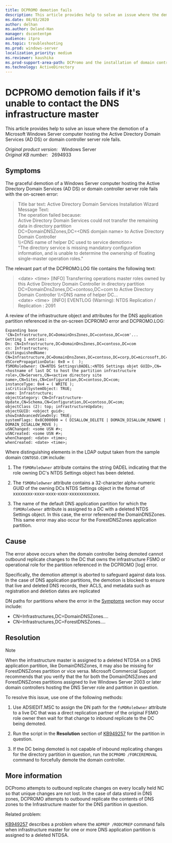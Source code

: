 ```yaml
---
title: DCPROMO demotion fails
description: This article provides help to solve an issue where the demotion of a Microsoft Windows Server computer hosting the Active Directory Domain Services (AD DS) or domain controller server role fails.
ms.date: 08/03/2020
author: delhan
ms.author: Deland-Han
manager: dscontentpm
audience: itpro
ms.topic: troubleshooting
ms.prod: windows-server
localization_priority: medium
ms.reviewer: kaushika
ms.prod-support-area-path: DCPromo and the installation of domain controllers
ms.technology: ActiveDirectory
---
```

# DCPROMO demotion fails if it's unable to contact the DNS infrastructure master

This article provides help to solve an issue where the demotion of a Microsoft Windows Server computer hosting the Active Directory Domain Services (AD DS) or domain controller server role fails.

_Original product version:_ &nbsp; Windows Server  
_Original KB number:_ &nbsp; 2694933

## Symptoms

The graceful demotion of a Windows Server computer hosting the Active Directory Domain Services (AD DS) or domain controller server role fails with the on-screen error:

> Title bar text: Active Directory Domain Services Installation Wizard  
> Message Text:  
> The operation failed because:  
> Active Directory Domain Services could not transfer the remaining data in directory partition  
> DC=DomainDNSZones,DC=\<DNS domjain name> to Active Directory Domain Controller  
> \\\\\<DNS name of helper DC used to service demotion>  
> "The directory service is missing mandatory configuration information, and is unable to determine the ownership of floating single-master operation roles."

The relevant part of the DCPROMO.LOG file contains the following text:

> \<date> \<time> [INFO] Transferring operations master roles owned by this Active Directory Domain Controller in directory partition  
> DC=DomainDnsZones,DC=contoso,DC=com to Active Directory Domain Controller \\\\<DNS name of helper DC...  
> \<date> \<time>  [INFO] EVENTLOG (Warning): NTDS Replication / Replication : 2091

A review of the infrastructure object and attributes for the DNS application partition referenced in the on-screen DCPROMO error and DCPROMO.LOG:

```console
Expanding base 'CN=Infrastructure,DC=DomainDnsZones,DC=contoso,DC=com'...  
Getting 1 entries:  
Dn: CN=Infrastructure,DC=DomainDnsZones,DC=contoso,DC=com  
cn: Infrastructure;  
distinguishedName: CN=Infrastructure,DC=DomainDnsZones,DC=contoso,DC=corp,DC=microsoft,DC=com;  
dSCorePropagationData: 0x0 = (  );  
fSMORoleOwner: CN=NTDS Settings\0ADEL:<NTDS Settings objet GUID>,CN=<hostname of last DC to host the partition infrastructure role>,CN=Servers,CN=<active directory site name>,CN=Sites,CN=Configuration,DC=contoso,DC=com;  
instanceType: 0x4 = ( WRITE );  
isCriticalSystemObject: TRUE;  
name: Infrastructure;  
objectCategory: CN=Infrastructure-Update,CN=Schema,CN=Configuration,DC=contoso,DC=com;  
objectClass (2): top; infrastructureUpdate;  
objectGUID: <object guid>;  
showInAdvancedViewOnly: TRUE;  
systemFlags: 0x8C000000 = ( DISALLOW_DELETE | DOMAIN_DISALLOW_RENAME | DOMAIN_DISALLOW_MOVE );  
uSNChanged: <some USN #>;  
uSNCreated: <some USN #>;  
whenChanged: <date> <time>;  
whenCreated: <date> <time>;  
```

Where distinguishing elements in the LDAP output taken from the sample domain `CONTOSO.COM` include:

1. The `fSMORoleOwner` attribute contains the string 0ADEL indicating that the role owning DC's NTDS Settings object has been deleted.

2. The `fSMORoleOwner` attribute contains a 32-character alpha-numeric GUID of the owning DCs NTDS Settings object in the format of xxxxxxxx-xxxx-xxxx-xxxx-xxxxxxxxxxxx.

3. The name of the default DNS application partition for which the `fSMORoleOwner` attribute is assigned to a DC with a deleted NTDS Settings object. In this case, the error referenced the DomainDNSZones. This same error may also occur for the ForestDNSZones application partition.

## Cause

The error above occurs when the domain controller being demoted cannot outbound replicate changes to the DC that owns the infrastructure FSMO or operational role for the partition referenced in the DCPROMO [log] error.

Specifically, the demotion attempt is aborted to safeguard against data loss. In the case of DNS application partitions, the demotion is blocked to ensure that live and deleted DNS records, their ACLS, and metadata such as registration and deletion dates are replicated

DN paths for partitions where the error in the [Symptoms](#symptoms) section may occur include:

- CN=Infrastructures,DC=DomainDNSZones....
- CN=Infrastructures,DC=ForestDNSZones....

## Resolution

> [!NOTE]
> When the infrastructure master is assigned to a deleted NTDSA on a DNS application partition, like DomainDNSZones, it may also be missing for ForestDNSZones partition or vice versa. Microsoft Commercial Support recommends that you verify that the for both the DomainDNSZones and ForestDNSZones partitions assigned to live Windows Server 2003 or later domain controllers hosting the DNS Server role and partition in question.

To resolve this issue, use one of the following methods:

1. Use ADSIEDIT.MSC to assign the DN path for the `fsMORoleOwner` attribute to a live DC that was a direct replication partner of the original FSMO role owner then wait for that change to inbound replicate to the DC being demoted.

2. Run the script in the **Resolution** section of [KB949257](https://support.microsoft.com/help/949257) for the partition in question.

3. If the DC being demoted is not capable of inbound replicating changes for the directory partition in question, run the `DCPROMO /FORCEREMOVAL` command to forcefully demote the domain controller.

## More information

DCPromo attempts to outbound replicate changes on every locally held NC so that unique changes are not lost. In the case of data stored in DNS zones, DCPROMO attempts to outbound replicate the contents of DNS zones to the Infrastructure master for the DNS partition in question.

Related problem:

[KB949257](https://support.microsoft.com/kb/949257) describes a problem where the `ADPREP /RODCPREP` command fails when infrastructure master for one or more DNS application partition is assigned to a deleted NTDSA.
